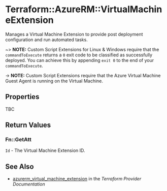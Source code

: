 # Terraform::AzureRM::VirtualMachineExtension

Manages a Virtual Machine Extension to provide post deployment configuration
and run automated tasks.

~> **NOTE:** Custom Script Extensions for Linux & Windows require that the `commandToExecute` returns a `0` exit code to be classified as successfully deployed. You can achieve this by appending `exit 0` to the end of your `commandToExecute`.

-> **NOTE:** Custom Script Extensions require that the Azure Virtual Machine Guest Agent is running on the Virtual Machine.

## Properties

TBC

## Return Values

### Fn::GetAtt

`Id` - The Virtual Machine Extension ID.

## See Also

* [azurerm_virtual_machine_extension](https://www.terraform.io/docs/providers/azurerm/r/virtual_machine_extension.html) in the _Terraform Provider Documentation_